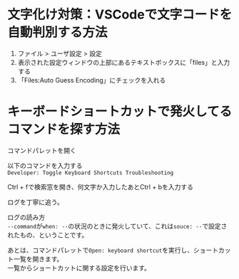# 文字化け対策：VSCodeで文字コードを自動判別する方法
1. ファイル > ユーザ設定 > 設定  
2. 表示された設定ウィンドウの上部にあるテキストボックスに「files」と入力する  
3. 「Files:Auto Guess Encoding」にチェックを入れる  

# キーボードショートカットで発火してるコマンドを探す方法
コマンドパレットを開く  

以下のコマンドを入力する  
`Developer: Toggle Keyboard Shortcuts Troubleshooting`

Ctrl + fで検索窓を開き、何文字か入力したあとCtrl + bを入力する

ログを丁寧に追う。  

ログの読み方  
`--command`が`when: --`の状況のときに発火していて、これは`souce: --`で設定されたもの、ということです。

あとは、コマンドパレットで`Open: keyboard shortcut`を実行し、ショートカット一覧を開きます。  
一覧からショートカットに関する設定を行います。  
